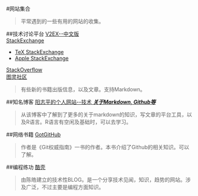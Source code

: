 #网站集合
>平常遇到的一些有用的网站的收集。

##技术讨论平台
[V2EX--中文版](http://v2ex.com "v2ex拉")  
[StackExchange](http://stackexchange.com)

* [TeX StackExchange](http://tex.stackexchange.com)
* [Apple StackExchange](http://apple.stackexchange.com)

[StackOverflow](http://stackoverflow.com)  
[图灵社区](http://www.ituring.com.cn)  
>有些新的书籍出版信息，以及文章。支持Markdown。

##知名博客
[阳志平的个人网站--技术 ***关于Markdown, Github等***](http://www.yangzhiping.com/tech/)
>从该博客中了解到了更多的关于markdown的知识，写文章的平台工具，以及R语言。R语言有空闲及基础时，可以去学习。

##网络书籍
[GotGitHub](http://www.worldhello.net/gotgithub/index.html)
>作者是《Git权威指南》一书的作者。本书介绍了Github的相关知识。可以了解。

##编程练功
[酷壳](http://coolshell.cn)
>由陈皓建立的技术性BLOG。是一个分享技术见闻，知识，趋势的网站。涉及广泛，不过主要是编程方面知识。

